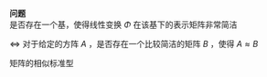**问题**  
是否存在一个基，使得线性变换 $\Phi$ 在该基下的表示矩阵非常简洁  
  
 $\Leftrightarrow$ 对于给定的方阵 $A$ ，是否存在一个比较简洁的矩阵 $B$ ，使得 $A\approx B$   
  
矩阵的相似标准型  
